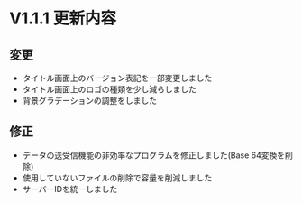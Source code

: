 # V1.1.1 更新内容
## 変更
* タイトル画面上のバージョン表記を一部変更しました
* タイトル画面上のロゴの種類を少し減らしました
* 背景グラデーションの調整をしました
## 修正
* データの送受信機能の非効率なプログラムを修正しました(Base 64変換を削除)
* 使用していないファイルの削除で容量を削減しました
* サーバーIDを統一しました